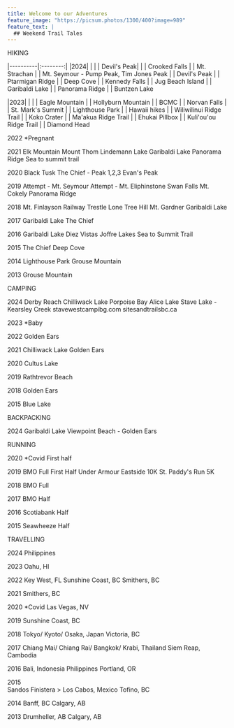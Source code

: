 ```yaml
---
title: Welcome to our Adventures
feature_image: "https://picsum.photos/1300/400?image=989"
feature_text: |
  ## Weekend Trail Tales
---
```



HIKING

|----------|:--------:|
|2024|  |
|   |  Devil's Peak|
|   |      Crooked Falls
|   |      Mt. Strachan
|   |      Mt. Seymour - Pump Peak, Tim Jones Peak
|   |      Devil's Peak
|   |      Ptarmigan Ridge
|   |      Deep Cove
|   |      Kennedy Falls
|   |      Jug Beach Island
|   |      Garibaldi Lake
|   |      Panorama Ridge
|   |      Buntzen Lake

|2023|  |
|   |    Eagle Mountain
|   |        Hollyburn Mountain
|   |        BCMC
|   |        Norvan Falls
|   |        St. Mark's Summit
|   |        Lighthouse Park
|   |        Hawaii hikes
|   |    	    Wiliwilinui Ridge Trail
|   |    	    Koko Crater
|   |    	    Ma'akua Ridge Trail
|   |    	    Ehukai Pillbox
|   |    	    Kuli'ou'ou Ridge Trail
|   |    	    Diamond Head

2022
    *Pregnant

2021
    Elk Mountain
    Mount Thom
    Lindemann Lake
    Garibaldi Lake
    Panorama Ridge
    Sea to summit trail

2020
    Black Tusk
    The Chief - Peak 1,2,3
    Evan's Peak

2019
    Attempt - Mt. Seymour
    Attempt - Mt. Eliphinstone
    Swan Falls
    Mt. Cokely
    Panorama Ridge

2018
    Mt. Finlayson
    Railway Trestle
    Lone Tree Hill
    Mt. Gardner
    Garibaldi Lake

2017
    Garibaldi Lake
    The Chief

2016
    Garibaldi Lake
    Diez Vistas
    Joffre Lakes
    Sea to Summit Trail

2015
    The Chief
    Deep Cove

2014
    Lighthouse Park
    Grouse Mountain

2013
    Grouse Mountain



    


CAMPING

2024
    Derby Reach 
    Chilliwack Lake 
    Porpoise Bay 
    Alice Lake
    Stave Lake - Kearsley Creek 
	stavewestcampibg.com 
	sitesandtrailsbc.ca

2023
    *Baby

2022
    Golden Ears

2021
    Chilliwack Lake
    Golden Ears

2020
    Cultus Lake

2019
    Rathtrevor Beach

2018
    Golden Ears

2015
    Blue Lake
    



    

BACKPACKING

2024
    Garibaldi Lake
    Viewpoint Beach - Golden Ears 



    

RUNNING

2020
    *Covid
    First half

2019
    BMO Full
    First Half
    Under Armour Eastside 10K
    St. Paddy's Run 5K

2018
    BMO Full

2017
    BMO Half

2016
    Scotiabank Half

2015 
    Seawheeze Half



    

TRAVELLING

2024
    Philippines

2023
    Oahu, HI

2022
    Key West, FL
    Sunshine Coast, BC
    Smithers, BC

2021
    Smithers, BC

2020
    *Covid
    Las Vegas, NV

2019
    Sunshine Coast, BC    

2018
    Tokyo/ Kyoto/ Osaka, Japan
    Victoria, BC

2017
    Chiang Mai/ Chiang Rai/ Bangkok/ Krabi, Thailand
    Siem Reap, Cambodia

2016
    Bali, Indonesia
    Philippines
    Portland, OR

2015   
    Sandos Finistera > Los Cabos, Mexico
    Tofino, BC

2014
    Banff, BC
    Calgary, AB

2013
    Drumheller, AB
    Calgary, AB
